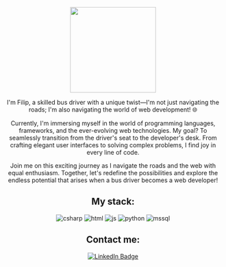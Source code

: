 <div id="header" align="center">
  <img src="https://media.giphy.com/media/Qo2dupDib32rkTY4hX/giphy.gif" width="200"/>
  <p>I'm Filip, a skilled bus driver with a unique twist—I'm not just navigating the roads; I'm also navigating the world of web development! 🌐

Currently, I'm immersing myself in the world of programming languages, frameworks, and the ever-evolving web technologies. My goal? To seamlessly transition from the driver's seat to the developer's desk. From crafting elegant user interfaces to solving complex problems, I find joy in every line of code.

Join me on this exciting journey as I navigate the roads and the web with equal enthusiasm. Together, let's redefine the possibilities and explore the endless potential that arises when a bus driver becomes a web developer!</p>
</div>
<div id="mystack" align="center">
  <h2>My stack: </h2>
  <img src="https://shields.io/badge/C%23_/_.NET-8A2BE2" alt="csharp"/>
  <img src="https://shields.io/badge/HTML_&_CSS-orange" alt="html"/>
  <img src="https://shields.io/badge/JavaScript-yellow" alt="js"/>
  <img src="https://shields.io/badge/Python-blue" alt="python"/>
  <img src="https://shields.io/badge/MSSQL-gray" alt="mssql"/>
</div>
<div id="badges" align="center">
  <h2>Contact me: </h2>
  <a href="https://www.linkedin.com/in/flapinski/">
    <img src="https://img.shields.io/badge/LinkedIn-blue?style=for-the-badge&logo=linkedin&logoColor=white" alt="LinkedIn Badge"/>
  </a>
</div>
